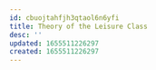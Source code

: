 ```yaml
---
id: cbuojtahfjh3qtaol6n6yfi
title: Theory of the Leisure Class
desc: ''
updated: 1655511226297
created: 1655511226297
---
```


